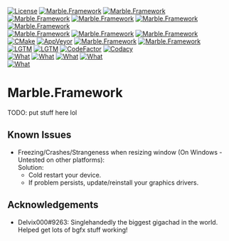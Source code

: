 [![License](https://img.shields.io/badge/license-CC%20BY--NC--SA%204.0-informational?logo=creativecommons)](https://github.com/InsertAReallyCreativeNameHere/Marble.Framework/blob/main/LICENSE)
[![Marble.Framework](https://img.shields.io/github/stars/InsertAReallyCreativeNameHere/Marble.Framework)](#)
[![Marble.Framework](https://img.shields.io/badge/rating---3%2F10%20(420)-yellow)](#)   
[![Marble.Framework](https://img.shields.io/github/languages/count/InsertAReallyCreativeNameHere/Marble.Framework)](#)
[![Marble.Framework](https://img.shields.io/github/languages/top/InsertAReallyCreativeNameHere/Marble.Framework?logo=cplusplus)](#)
[![Marble.Framework](https://img.shields.io/github/languages/code-size/InsertAReallyCreativeNameHere/Marble.Framework)](#)
[![Marble.Framework](https://img.shields.io/tokei/lines/github/InsertAReallyCreativeNameHere/Marble.Framework)](#)   
[![Marble.Framework](https://img.shields.io/github/contributors/InsertAReallyCreativeNameHere/Marble.Framework)](#)
[![Marble.Framework](https://img.shields.io/github/last-commit/InsertAReallyCreativeNameHere/Marble.Framework)](#)
[![Marble.Framework](https://img.shields.io/maintenance/yes/2021)](#)   
[![CMake](https://img.shields.io/github/workflow/status/InsertAReallyCreativeNameHere/Marble.Framework/CMake?logo=github)](https://github.com/InsertAReallyCreativeNameHere/Marble.Framework/actions/workflows/cmake.yml)
[![AppVeyor](https://img.shields.io/appveyor/build/InsertAReallyCreativeNameHere/marble-framework?label=appveyor&logo=appveyor)](https://ci.appveyor.com/project/InsertAReallyCreativeNameHere/marble-framework)
[![Marble.Framework](https://img.shields.io/github/issues/InsertAReallyCreativeNameHere/Marble.Framework)](https://github.com/InsertAReallyCreativeNameHere/Marble.Framework/issues)
[![Marble.Framework](https://img.shields.io/github/issues-pr/InsertAReallyCreativeNameHere/Marble.Framework)](https://github.com/InsertAReallyCreativeNameHere/Marble.Framework/pulls)   
[![LGTM](https://img.shields.io/lgtm/alerts/github/InsertAReallyCreativeNameHere/Marble.Framework?logo=lgtm)](https://lgtm.com/projects/g/InsertAReallyCreativeNameHere/Marble.Framework)
[![LGTM](https://img.shields.io/lgtm/grade/cpp/github/InsertAReallyCreativeNameHere/Marble.Framework?logo=lgtm)](https://lgtm.com/projects/g/InsertAReallyCreativeNameHere/Marble.Framework)
[![CodeFactor](https://img.shields.io/codefactor/grade/github/InsertAReallyCreativeNameHere/Marble.Framework/main?logo=codefactor)](https://www.codefactor.io/repository/github/insertareallycreativenamehere/marble.framework)
[![Codacy](https://app.codacy.com/project/badge/Grade/43790938623c48a3ad6c5a7bcd1d9bbc)](https://www.codacy.com/gh/InsertAReallyCreativeNameHere/Marble.Framework/dashboard?utm_source=github.com&amp;utm_medium=referral&amp;utm_content=InsertAReallyCreativeNameHere/Marble.Framework&amp;utm_campaign=Badge_Grade)   
[![What](https://img.shields.io/badge/my-code-orange?style=flat-square)](#)
[![What](https://img.shields.io/badge/is-bad-orange?style=flat-square)](#)
[![What](https://img.shields.io/badge/dont-ever-orange?style=flat-square)](#)
[![What](https://img.shields.io/badge/hire-me-orange?style=flat-square)](#)   
[![What](https://img.shields.io/badge/bean-consumer-green?style=for-the-badge&logo=bean)](#)

# Marble.Framework
TODO: put stuff here lol

## Known Issues
 - Freezing/Crashes/Strangeness when resizing window (On Windows - Untested on other platforms):   
   Solution:
    - Cold restart your device.
    - If problem persists, update/reinstall your graphics drivers.

## Acknowledgements
 - Delvix000#9263: Singlehandedly the biggest gigachad in the world. Helped get lots of bgfx stuff working!
